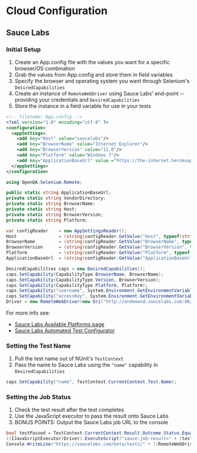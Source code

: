 # Cloud Configuration

## Sauce Labs

### Initial Setup

1. Create an App.config file with the values you want for a specific browser/OS combination
2. Grab the values from App.config and store them in field variables
2. Specify the browser and operating system you want through Selenium's `DesiredCapabilities`
3. Create an instance of `RemoteWebDriver` using Sauce Labs' end-point -- providing your credentials and `DesiredCapabilities`
4. Store the instance in a field variable for use in your tests

```xml
<!-- filename: App.config -->
<?xml version="1.0" encoding="utf-8" ?>
<configuration>
  <appSettings>
    <add key="Host" value="saucelabs"/>
    <add key="BrowserName" value="Internet Explorer"/>
    <add key="BrowserVersion" value="11.0"/>
    <add key="Platform" value="Windows 7"/>
    <add key="ApplicationBaseUrl" value ="https://the-internet.herokuapp.com"/>
  </appSettings>
</configuration>
```

```csharp
using OpenQA.Selenium.Remote;

public static string ApplicationBaseUrl;
private static string VendorDirectory;
private static string BrowserName;
private static string Host;
private static string BrowserVersion;
private static string Platform;

var configReader    = new AppSettingsReader();
Host                = (string)configReader.GetValue("Host", typeof(string));
BrowserName         = (string)configReader.GetValue("BrowserName", typeof(string));
BrowserVersion      = (string)configReader.GetValue("BrowserVersion", typeof(string));
Platform            = (string)configReader.GetValue("Platform", typeof(string));
ApplicationBaseUrl  = (string)configReader.GetValue("ApplicationBaseUrl", typeof(string));

DesiredCapabilities caps = new DesiredCapabilities();
caps.SetCapability(CapabilityType.BrowserName, BrowserName);
caps.SetCapability(CapabilityType.Version, BrowserVersion);
caps.SetCapability(CapabilityType.Platform, Platform);
caps.SetCapability("username", System.Environment.GetEnvironmentVariable("SAUCE_USERNAME"));
caps.SetCapability("accessKey", System.Environment.GetEnvironmentVariable("SAUCE_ACCESS_KEY"));
Driver = new RemoteWebDriver(new Uri("http://ondemand.saucelabs.com:80/wd/hub"), caps);
```

For more info see:

+ [Sauce Labs Available Platforms page](https://saucelabs.com/platforms)
+ [Sauce Labs Automated Test Configurator](https://docs.saucelabs.com/reference/platforms-configurator/#/)

### Setting the Test Name

1. Pull the test name out of NUnit's `TestContext`
4. Pass the name to Sauce Labs using the `"name"` capability in `DesiredCapabilities`

```csharp
caps.SetCapability("name", TestContext.CurrentContext.Test.Name);
```

### Setting the Job Status

1. Check the test result after the test completes
2. Use the JavaScript executor to pass the result onto Sauce Labs
3. BONUS POINTS: Output the Sauce Labs job URL to the console

```csharp
bool testPassed = TestContext.CurrentContext.Result.Outcome.Status.Equals(TestStatus.Passed);
((IJavaScriptExecutor)Driver).ExecuteScript("sauce:job-result=" + (testPassed ? "passed" : "failed"));
Console.WriteLine("https://saucelabs.com/beta/tests/" + ((RemoteWebDriver)Driver).SessionId);
```


